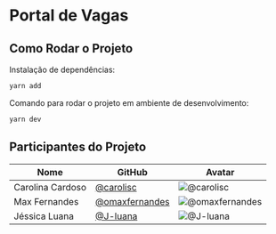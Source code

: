 # Portal de Vagas

## Como Rodar o Projeto

Instalação de dependências:

```bash
yarn add
```

Comando para rodar o projeto em ambiente de desenvolvimento:

```bash
yarn dev
```

## Participantes do Projeto

| Nome             | GitHub                                             | Avatar                                                          |
| ---------------- | -------------------------------------------------- | --------------------------------------------------------------- |
| Carolina Cardoso | [@carolisc](https://github.com/carolisc)           | ![@carolisc](https://github.com/carolisc.png?size=50)           |
| Max Fernandes    | [@omaxfernandes](https://github.com/omaxfernandes) | ![@omaxfernandes](https://github.com/omaxfernandes.png?size=50) |
| Jéssica Luana    | [@J-luana](https://github.com/J-luana)             | ![@J-luana](https://github.com/J-luana.png?size=50)             |
